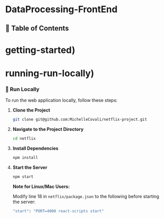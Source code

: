 # DataProcessing-FrontEnd

## :notebook_with_decorative_cover: Table of Contents
# getting-started)
# running-run-locally)

### :running: Run Locally

To run the web application locally, follow these steps:

1. **Clone the Project**

   ```bash
   git clone git@github.com:MichelleCovali/netflix-project.git
   ```

2. **Navigate to the Project Directory**

   ```bash
   cd netflix
   ```

3. **Install Dependencies**

   ```bash
   npm install
   ```

4. **Start the Server**

   ```bash
   npm start
   ```

   **Note for Linux/Mac Users:**

   Modify line 18 in `netflix/package.json` to the following before starting the server:

   ```bash
   "start": "PORT=4000 react-scripts start"
   
